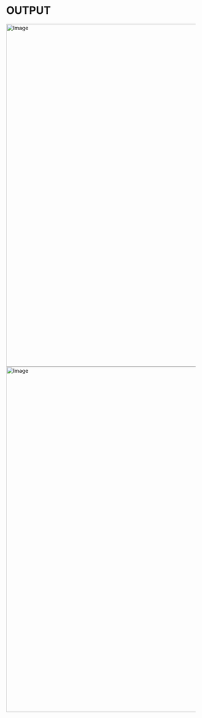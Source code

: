# OUTPUT

<img width="1919" height="912" alt="Image" src="https://github.com/user-attachments/assets/91fd8f70-7d2f-43b7-9ab0-c8561da5f2ce" />

<img width="1909" height="919" alt="Image" src="https://github.com/user-attachments/assets/c11b11c3-ad4c-449c-bda0-2d0cc6c3f824" />

